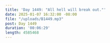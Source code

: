 ```yaml
---
title: 'Day 1449: "All hell will break out."'
date: 2025-01-07 16:32:00 -08:00
file: "/uploads/B1449.mp3"
post: Day 1449
duration: '00:06:29'
length: 4585468
---
```


